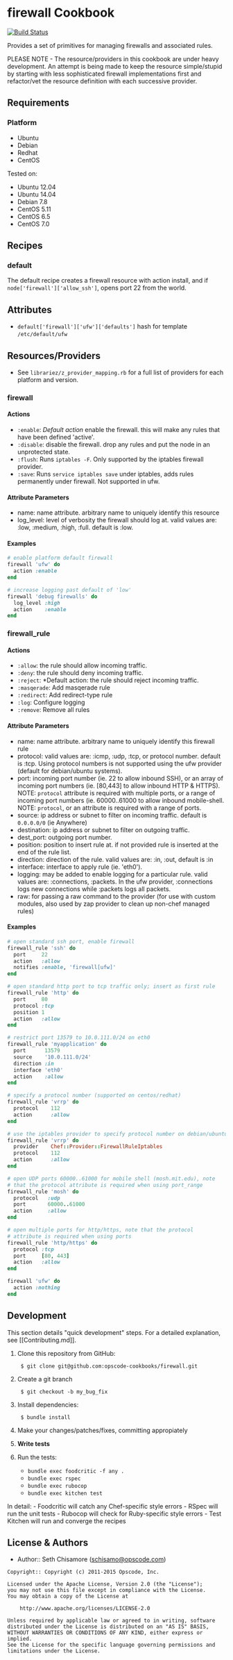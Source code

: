 firewall Cookbook
=================
[![Build Status](https://secure.travis-ci.org/opscode-cookbooks/firewall.png?branch=master)](http://travis-ci.org/opscode-cookbooks/firewall)

Provides a set of primitives for managing firewalls and associated rules.

PLEASE NOTE - The resource/providers in this cookbook are under heavy development. An attempt is being made to keep the resource simple/stupid by starting with less sophisticated firewall implementations first and refactor/vet the resource definition with each successive provider.


Requirements
------------
### Platform
* Ubuntu
* Debian
* Redhat
* CentOS

Tested on:
* Ubuntu 12.04
* Ubuntu 14.04
* Debian 7.8
* CentOS 5.11
* CentOS 6.5
* CentOS 7.0


Recipes
-------
### default
The default recipe creates a firewall resource with action install, and if `node['firewall']['allow_ssh']`, opens port 22 from the world.


Attributes
----------

* `default['firewall']['ufw']['defaults']` hash for template `/etc/default/ufw`

Resources/Providers
-------------------
- See `librariez/z_provider_mapping.rb` for a full list of providers for each platform and version.

### firewall
#### Actions
- `:enable`: *Default action* enable the firewall.  this will make any rules that have been defined 'active'.
- `:disable`: disable the firewall. drop any rules and put the node in an unprotected state.
- `:flush`: Runs `iptables -F`. Only supported by the iptables firewall provider.
- `:save`: Runs `service iptables save` under iptables, adds rules permanently under firewall. Not supported in ufw.

#### Attribute Parameters
- name: name attribute. arbitrary name to uniquely identify this resource
- log_level: level of verbosity the firewall should log at. valid values are: :low, :medium, :high, :full. default is :low.

#### Examples

```ruby
# enable platform default firewall
firewall 'ufw' do
  action :enable
end

# increase logging past default of 'low'
firewall 'debug firewalls' do
  log_level :high
  action    :enable
end
```

### firewall_rule

#### Actions
- `:allow`: the rule should allow incoming traffic.
- `:deny`: the rule should deny incoming traffic.
- `:reject`: *Default action: the rule should reject incoming traffic.
- `:masqerade`: Add masqerade rule
- `:redirect`: Add redirect-type rule
- `:log`: Configure logging
- `:remove`: Remove all rules

#### Attribute Parameters
- name: name attribute. arbitrary name to uniquely identify this firewall rule
- protocol: valid values are: :icmp, :udp, :tcp, or protocol number. default is :tcp. Using protocol numbers is not supported using the ufw provider (default for debian/ubuntu systems).
- port: incoming port number (ie. 22 to allow inbound SSH), or an array of incoming port numbers (ie. [80,443] to allow inbound HTTP & HTTPS). NOTE: `protocol` attribute is required with multiple ports, or a range of incoming port numbers (ie. 60000..61000 to allow inbound mobile-shell. NOTE: `protocol`, or an attribute is required with a range of ports.
- source: ip address or subnet to filter on incoming traffic. default is `0.0.0.0/0` (ie Anywhere)
- destination: ip address or subnet to filter on outgoing traffic.
- dest_port: outgoing port number.
- position: position to insert rule at. if not provided rule is inserted at the end of the rule list.
- direction: direction of the rule. valid values are: :in, :out, default is :in
- interface: interface to apply rule (ie. 'eth0').
- logging: may be added to enable logging for a particular rule. valid values are: :connections, :packets. In the ufw provider, :connections logs new connections while :packets logs all packets.
- raw: for passing a raw command to the provider (for use with custom modules, also used by zap provider to clean up non-chef managed rules)

#### Examples

```ruby
# open standard ssh port, enable firewall
firewall_rule 'ssh' do
  port     22
  action   :allow
  notifies :enable, 'firewall[ufw]'
end

# open standard http port to tcp traffic only; insert as first rule
firewall_rule 'http' do
  port     80
  protocol :tcp
  position 1
  action   :allow
end

# restrict port 13579 to 10.0.111.0/24 on eth0
firewall_rule 'myapplication' do
  port      13579
  source    '10.0.111.0/24'
  direction :in
  interface 'eth0'
  action    :allow
end

# specify a protocol number (supported on centos/redhat)
firewall_rule 'vrrp' do
  protocol    112
  action      :allow
end

# use the iptables provider to specify protocol number on debian/ubuntu
firewall_rule 'vrrp' do
  provider    Chef::Provider::FirewallRuleIptables
  protocol    112
  action      :allow
end

# open UDP ports 60000..61000 for mobile shell (mosh.mit.edu), note
# that the protocol attribute is required when using port_range
firewall_rule 'mosh' do
  protocol   :udp
  port       60000..61000
  action     :allow
end

# open multiple ports for http/https, note that the protocol
# attribute is required when using ports
firewall_rule 'http/https' do
  protocol :tcp
  port     [80, 443]
  action   :allow
end

firewall 'ufw' do
  action :nothing
end
```


Development
-----------
This section details "quick development" steps. For a detailed explanation, see [[Contributing.md]].

1. Clone this repository from GitHub:

        $ git clone git@github.com:opscode-cookbooks/firewall.git

2. Create a git branch

        $ git checkout -b my_bug_fix

3. Install dependencies:

        $ bundle install

4. Make your changes/patches/fixes, committing appropiately
5. **Write tests**
6. Run the tests:
    - `bundle exec foodcritic -f any .`
    - `bundle exec rspec`
    - `bundle exec rubocop`
    - `bundle exec kitchen test`

  In detail:
    - Foodcritic will catch any Chef-specific style errors
    - RSpec will run the unit tests
    - Rubocop will check for Ruby-specific style errors
    - Test Kitchen will run and converge the recipes


License & Authors
-----------------
- Author:: Seth Chisamore (<schisamo@opscode.com>)

```text
Copyright:: Copyright (c) 2011-2015 Opscode, Inc.

Licensed under the Apache License, Version 2.0 (the "License");
you may not use this file except in compliance with the License.
You may obtain a copy of the License at

    http://www.apache.org/licenses/LICENSE-2.0

Unless required by applicable law or agreed to in writing, software
distributed under the License is distributed on an "AS IS" BASIS,
WITHOUT WARRANTIES OR CONDITIONS OF ANY KIND, either express or implied.
See the License for the specific language governing permissions and
limitations under the License.
```
